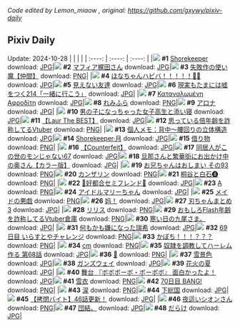 *Code edited by Lemon_miaow , original: https://github.com/gxywy/pixiv-daily*
## Pixiv Daily 
Update: 2024-10-28
|      |      |      |
| :----: | :----: | :----: |
|![](https://pximg.lemonmiaow.xyz/c/240x480/img-master/img/2024/10/26/00/05/27/123672850_p0_master1200.jpg) **#1** [Shorekeeper](https://www.pixiv.net/artworks/123672850) download: [JPG](https://pximg.lemonmiaow.xyz/img-original/img/2024/10/26/00/05/27/123672850_p0.jpg)|![](https://pximg.lemonmiaow.xyz/c/240x480/img-master/img/2024/10/26/00/00/33/123672378_p0_master1200.jpg) **#2** [マフィア梶田さん](https://www.pixiv.net/artworks/123672378) download: [JPG](https://pximg.lemonmiaow.xyz/img-original/img/2024/10/26/00/00/33/123672378_p0.jpg)|![](https://pximg.lemonmiaow.xyz/c/240x480/img-master/img/2024/10/26/11/04/14/123684363_p0_master1200.jpg) **#3** [失敗作の使い魔【仲間】](https://www.pixiv.net/artworks/123684363) download: [PNG](https://pximg.lemonmiaow.xyz/img-original/img/2024/10/26/11/04/14/123684363_p0.png)|
|![](https://pximg.lemonmiaow.xyz/c/240x480/img-master/img/2024/10/27/00/00/04/123705627_p0_master1200.jpg) **#4** [ほなちゃんハピバ！！！！！🎂🎉](https://www.pixiv.net/artworks/123705627) download: [JPG](https://pximg.lemonmiaow.xyz/img-original/img/2024/10/27/00/00/04/123705627_p0.jpg)|![](https://pximg.lemonmiaow.xyz/c/240x480/img-master/img/2024/10/26/19/39/26/123696331_p0_master1200.jpg) **#5** [見えない友達](https://www.pixiv.net/artworks/123696331) download: [JPG](https://pximg.lemonmiaow.xyz/img-original/img/2024/10/26/19/39/26/123696331_p0.jpg)|![](https://pximg.lemonmiaow.xyz/c/240x480/img-master/img/2024/10/27/18/00/06/123727744_p0_master1200.jpg) **#6** [現実もたまには嘘をつく214「一緒に行こう」](https://www.pixiv.net/artworks/123727744) download: [JPG](https://pximg.lemonmiaow.xyz/img-original/img/2024/10/27/18/00/06/123727744_p0.jpg)|
|![](https://pximg.lemonmiaow.xyz/c/240x480/img-master/img/2024/10/26/18/44/50/123694653_p0_master1200.jpg) **#7** [Καταναλωμένη Αφροδίτη](https://www.pixiv.net/artworks/123694653) download: [JPG](https://pximg.lemonmiaow.xyz/img-original/img/2024/10/26/18/44/50/123694653_p0.jpg)|![](https://pximg.lemonmiaow.xyz/c/240x480/img-master/img/2024/10/26/09/58/04/123683127_p0_master1200.jpg) **#8** [れみふら](https://www.pixiv.net/artworks/123683127) download: [PNG](https://pximg.lemonmiaow.xyz/img-original/img/2024/10/26/09/58/04/123683127_p0.png)|![](https://pximg.lemonmiaow.xyz/c/240x480/img-master/img/2024/10/26/00/00/33/123672372_p0_master1200.jpg) **#9** [アロナ](https://www.pixiv.net/artworks/123672372) download: [JPG](https://pximg.lemonmiaow.xyz/img-original/img/2024/10/26/00/00/33/123672372_p0.jpg)|
|![](https://pximg.lemonmiaow.xyz/c/240x480/img-master/img/2024/10/27/00/02/40/123706023_p0_master1200.jpg) **#10** [男の子になっちゃった女子高生と添い寝](https://www.pixiv.net/artworks/123706023) download: [JPG](https://pximg.lemonmiaow.xyz/img-original/img/2024/10/27/00/02/40/123706023_p0.jpg)|![](https://pximg.lemonmiaow.xyz/c/240x480/img-master/img/2024/10/26/20/17/12/123697610_p0_master1200.jpg) **#11** [【Laur The BEST】](https://www.pixiv.net/artworks/123697610) download: [JPG](https://pximg.lemonmiaow.xyz/img-original/img/2024/10/26/20/17/12/123697610_p0.jpg)|![](https://pximg.lemonmiaow.xyz/c/240x480/img-master/img/2024/10/26/20/00/59/123697055_p0_master1200.jpg) **#12** [思っている倍年齢を詐称してるVtuber](https://www.pixiv.net/artworks/123697055) download: [PNG](https://pximg.lemonmiaow.xyz/img-original/img/2024/10/26/20/00/59/123697055_p0.png)|
|![](https://pximg.lemonmiaow.xyz/c/240x480/img-master/img/2024/10/26/18/11/30/123693758_p0_master1200.jpg) **#13** [個人メモ：背中～腰回りの立体構造](https://www.pixiv.net/artworks/123693758) download: [JPG](https://pximg.lemonmiaow.xyz/img-original/img/2024/10/26/18/11/30/123693758_p0.jpg)|![](https://pximg.lemonmiaow.xyz/c/240x480/img-master/img/2024/10/27/06/08/20/123713388_p0_master1200.jpg) **#14** [Shorekeeper·月](https://www.pixiv.net/artworks/123713388) download: [JPG](https://pximg.lemonmiaow.xyz/img-original/img/2024/10/27/06/08/20/123713388_p0.jpg)|![](https://pximg.lemonmiaow.xyz/c/240x480/img-master/img/2024/10/27/00/00/57/123705825_p0_master1200.jpg) **#15** [借り物](https://www.pixiv.net/artworks/123705825) download: [PNG](https://pximg.lemonmiaow.xyz/img-original/img/2024/10/27/00/00/57/123705825_p0.png)|
|![](https://pximg.lemonmiaow.xyz/c/240x480/img-master/img/2024/10/27/15/27/53/123723791_p0_master1200.jpg) **#16** [【Counterfeit】](https://www.pixiv.net/artworks/123723791) download: [JPG](https://pximg.lemonmiaow.xyz/img-original/img/2024/10/27/15/27/53/123723791_p0.jpg)|![](https://pximg.lemonmiaow.xyz/c/240x480/img-master/img/2024/10/26/17/08/14/123691934_p0_master1200.jpg) **#17** [同居人がこの世のモンじゃない67](https://www.pixiv.net/artworks/123691934) download: [JPG](https://pximg.lemonmiaow.xyz/img-original/img/2024/10/26/17/08/14/123691934_p0.jpg)|![](https://pximg.lemonmiaow.xyz/c/240x480/img-master/img/2024/10/26/00/00/52/123672448_p0_master1200.jpg) **#18** [旦那さんと繁華街にお出かけ中の奥さん【カラー版】](https://www.pixiv.net/artworks/123672448) download: [JPG](https://pximg.lemonmiaow.xyz/img-original/img/2024/10/26/00/00/52/123672448_p0.jpg)|
|![](https://pximg.lemonmiaow.xyz/c/240x480/img-master/img/2024/10/26/16/46/45/123691423_p0_master1200.jpg) **#19** [お兄ちゃんはおしまい その93](https://www.pixiv.net/artworks/123691423) download: [PNG](https://pximg.lemonmiaow.xyz/img-original/img/2024/10/26/16/46/45/123691423_p0.png)|![](https://pximg.lemonmiaow.xyz/c/240x480/img-master/img/2024/10/26/00/00/30/123672358_p0_master1200.jpg) **#20** [カンザリン](https://www.pixiv.net/artworks/123672358) download: [PNG](https://pximg.lemonmiaow.xyz/img-original/img/2024/10/26/00/00/30/123672358_p0.png)|![](https://pximg.lemonmiaow.xyz/c/240x480/img-master/img/2024/10/27/13/28/09/123721114_p0_master1200.jpg) **#21** [桐谷と白石❽](https://www.pixiv.net/artworks/123721114) download: [PNG](https://pximg.lemonmiaow.xyz/img-original/img/2024/10/27/13/28/09/123721114_p0.png)|
|![](https://pximg.lemonmiaow.xyz/c/240x480/img-master/img/2024/10/27/00/07/02/123706329_p0_master1200.jpg) **#22** [💜好都合セミフレンド💜](https://www.pixiv.net/artworks/123706329) download: [JPG](https://pximg.lemonmiaow.xyz/img-original/img/2024/10/27/00/07/02/123706329_p0.jpg)|![](https://pximg.lemonmiaow.xyz/c/240x480/img-master/img/2024/10/26/11/42/43/123685127_p0_master1200.jpg) **#23** [A](https://www.pixiv.net/artworks/123685127) download: [PNG](https://pximg.lemonmiaow.xyz/img-original/img/2024/10/26/11/42/43/123685127_p0.png)|![](https://pximg.lemonmiaow.xyz/c/240x480/img-master/img/2024/10/26/18/00/09/123693298_p0_master1200.jpg) **#24** [アイドルマリーちゃん](https://www.pixiv.net/artworks/123693298) download: [JPG](https://pximg.lemonmiaow.xyz/img-original/img/2024/10/26/18/00/09/123693298_p0.jpg)|
|![](https://pximg.lemonmiaow.xyz/c/240x480/img-master/img/2024/10/26/20/50/04/123698705_p0_master1200.jpg) **#25** [メイドの悪戯](https://www.pixiv.net/artworks/123698705) download: [PNG](https://pximg.lemonmiaow.xyz/img-original/img/2024/10/26/20/50/04/123698705_p0.png)|![](https://pximg.lemonmiaow.xyz/c/240x480/img-master/img/2024/10/27/03/34/45/123711592_p0_master1200.jpg) **#26** [妈！](https://www.pixiv.net/artworks/123711592) download: [JPG](https://pximg.lemonmiaow.xyz/img-original/img/2024/10/27/03/34/45/123711592_p0.jpg)|![](https://pximg.lemonmiaow.xyz/c/240x480/img-master/img/2024/10/26/08/07/27/123681360_p0_master1200.jpg) **#27** [刃ちゃんまとめ3](https://www.pixiv.net/artworks/123681360) download: [JPG](https://pximg.lemonmiaow.xyz/img-original/img/2024/10/26/08/07/27/123681360_p0.jpg)|
|![](https://pximg.lemonmiaow.xyz/c/240x480/img-master/img/2024/10/26/02/33/33/123676905_p0_master1200.jpg) **#28** [リリス](https://www.pixiv.net/artworks/123676905) download: [PNG](https://pximg.lemonmiaow.xyz/img-original/img/2024/10/26/02/33/33/123676905_p0.png)|![](https://pximg.lemonmiaow.xyz/c/240x480/img-master/img/2024/10/27/20/04/25/123731987_p0_master1200.jpg) **#29** [おもしろFlash年齢を詐称してるVtuber倉庫](https://www.pixiv.net/artworks/123731987) download: [PNG](https://pximg.lemonmiaow.xyz/img-original/img/2024/10/27/20/04/25/123731987_p0.png)|![](https://pximg.lemonmiaow.xyz/c/240x480/img-master/img/2024/10/27/18/36/54/123729043_p0_master1200.jpg) **#30** [寒い日の九尾さま。](https://www.pixiv.net/artworks/123729043) download: [JPG](https://pximg.lemonmiaow.xyz/img-original/img/2024/10/27/18/36/54/123729043_p0.jpg)|
|![](https://pximg.lemonmiaow.xyz/c/240x480/img-master/img/2024/10/26/22/02/50/123701350_p0_master1200.jpg) **#31** [何もかも嫌になった瑞希](https://www.pixiv.net/artworks/123701350) download: [JPG](https://pximg.lemonmiaow.xyz/img-original/img/2024/10/26/22/02/50/123701350_p0.jpg)|![](https://pximg.lemonmiaow.xyz/c/240x480/img-master/img/2024/10/26/07/17/04/123680570_p0_master1200.jpg) **#32** [69日目 いらすとやチャレンジ](https://www.pixiv.net/artworks/123680570) download: [PNG](https://pximg.lemonmiaow.xyz/img-original/img/2024/10/26/07/17/04/123680570_p0.png)|![](https://pximg.lemonmiaow.xyz/c/240x480/img-master/img/2024/10/27/12/08/29/123719483_p0_master1200.jpg) **#33** [かぼち！！！？？？](https://www.pixiv.net/artworks/123719483) download: [PNG](https://pximg.lemonmiaow.xyz/img-original/img/2024/10/27/12/08/29/123719483_p0.png)|
|![](https://pximg.lemonmiaow.xyz/c/240x480/img-master/img/2024/10/26/21/17/50/123699712_p0_master1200.jpg) **#34** [cm](https://www.pixiv.net/artworks/123699712) download: [PNG](https://pximg.lemonmiaow.xyz/img-original/img/2024/10/26/21/17/50/123699712_p0.png)|![](https://pximg.lemonmiaow.xyz/c/240x480/img-master/img/2024/10/26/00/04/46/123672795_p0_master1200.jpg) **#35** [奴隷を調教してハーレム作る 第68話](https://www.pixiv.net/artworks/123672795) download: [JPG](https://pximg.lemonmiaow.xyz/img-original/img/2024/10/26/00/04/46/123672795_p0.jpg)|![](https://pximg.lemonmiaow.xyz/c/240x480/img-master/img/2024/10/27/00/00/20/123705709_p0_master1200.jpg) **#36** [🤍](https://www.pixiv.net/artworks/123705709) download: [PNG](https://pximg.lemonmiaow.xyz/img-original/img/2024/10/27/00/00/20/123705709_p0.png)|
|![](https://pximg.lemonmiaow.xyz/c/240x480/img-master/img/2024/10/26/00/00/37/123672393_p0_master1200.jpg) **#37** [雪景色](https://www.pixiv.net/artworks/123672393) download: [JPG](https://pximg.lemonmiaow.xyz/img-original/img/2024/10/26/00/00/37/123672393_p0.jpg)|![](https://pximg.lemonmiaow.xyz/c/240x480/img-master/img/2024/10/26/10/25/28/123683592_p0_master1200.jpg) **#38** [ガンズウェイ](https://www.pixiv.net/artworks/123683592) download: [JPG](https://pximg.lemonmiaow.xyz/img-original/img/2024/10/26/10/25/28/123683592_p0.jpg)|![](https://pximg.lemonmiaow.xyz/c/240x480/img-master/img/2024/10/26/19/19/56/123695726_p0_master1200.jpg) **#39** [花火の夏](https://www.pixiv.net/artworks/123695726) download: [JPG](https://pximg.lemonmiaow.xyz/img-original/img/2024/10/26/19/19/56/123695726_p0.jpg)|
|![](https://pximg.lemonmiaow.xyz/c/240x480/img-master/img/2024/10/26/00/46/34/123674366_p0_master1200.jpg) **#40** [舞台 『ボボボーボ・ボーボボ』 面白かったよ！](https://www.pixiv.net/artworks/123674366) download: [JPG](https://pximg.lemonmiaow.xyz/img-original/img/2024/10/26/00/46/34/123674366_p0.jpg)|![](https://pximg.lemonmiaow.xyz/c/240x480/img-master/img/2024/10/26/00/00/14/123672299_p0_master1200.jpg) **#41** [雪衣](https://www.pixiv.net/artworks/123672299) download: [PNG](https://pximg.lemonmiaow.xyz/img-original/img/2024/10/26/00/00/14/123672299_p0.png)|![](https://pximg.lemonmiaow.xyz/c/240x480/img-master/img/2024/10/27/00/00/27/123705735_p0_master1200.jpg) **#42** [70日目 BANG!](https://www.pixiv.net/artworks/123705735) download: [PNG](https://pximg.lemonmiaow.xyz/img-original/img/2024/10/27/00/00/27/123705735_p0.png)|
|![](https://pximg.lemonmiaow.xyz/c/240x480/img-master/img/2024/10/26/00/00/02/123672235_p0_master1200.jpg) **#43** [涙](https://www.pixiv.net/artworks/123672235) download: [PNG](https://pximg.lemonmiaow.xyz/img-original/img/2024/10/26/00/00/02/123672235_p0.png)|![](https://pximg.lemonmiaow.xyz/c/240x480/img-master/img/2024/10/27/14/28/51/123722417_p0_master1200.jpg) **#44** [下総国](https://www.pixiv.net/artworks/123722417) download: [JPG](https://pximg.lemonmiaow.xyz/img-original/img/2024/10/27/14/28/51/123722417_p0.jpg)|![](https://pximg.lemonmiaow.xyz/c/240x480/img-master/img/2024/10/27/12/00/22/123719233_p0_master1200.jpg) **#45** [【拷問バイト】46話更新！](https://www.pixiv.net/artworks/123719233) download: [JPG](https://pximg.lemonmiaow.xyz/img-original/img/2024/10/27/12/00/22/123719233_p0.jpg)|
|![](https://pximg.lemonmiaow.xyz/c/240x480/img-master/img/2024/10/27/00/34/30/123707507_p0_master1200.jpg) **#46** [夜這いシオンさん](https://www.pixiv.net/artworks/123707507) download: [PNG](https://pximg.lemonmiaow.xyz/img-original/img/2024/10/27/00/34/30/123707507_p0.png)|![](https://pximg.lemonmiaow.xyz/c/240x480/img-master/img/2024/10/26/21/34/18/123700263_p0_master1200.jpg) **#47** [団結。](https://www.pixiv.net/artworks/123700263) download: [JPG](https://pximg.lemonmiaow.xyz/img-original/img/2024/10/26/21/34/18/123700263_p0.jpg)|![](https://pximg.lemonmiaow.xyz/c/240x480/img-master/img/2024/10/27/00/11/03/123706555_p0_master1200.jpg) **#48** [だらけ](https://www.pixiv.net/artworks/123706555) download: [JPG](https://pximg.lemonmiaow.xyz/img-original/img/2024/10/27/00/11/03/123706555_p0.jpg)|
